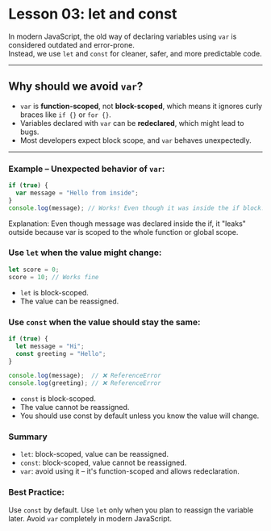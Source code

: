 # Lesson 03: let and const

In modern JavaScript, the old way of declaring variables using `var` is considered outdated and error-prone.  
Instead, we use `let` and `const` for cleaner, safer, and more predictable code.

---

## Why should we avoid `var`?

- `var` is **function-scoped**, not **block-scoped**, which means it ignores curly braces like `if {}` or `for {}`.
- Variables declared with `var` can be **redeclared**, which might lead to bugs.
- Most developers expect block scope, and `var` behaves unexpectedly.

---

### Example – Unexpected behavior of `var`:

```js
if (true) {
  var message = "Hello from inside";
}
console.log(message); // Works! Even though it was inside the if block!
```
Explanation:
Even though message was declared inside the if, it "leaks" outside because var is scoped to the whole function or global scope.

### Use `let` when the value might change:
```js
let score = 0;
score = 10; // Works fine
```
- `let` is block-scoped.
- The value can be reassigned.

### Use `const` when the value should stay the same:
```js
if (true) {
  let message = "Hi";
  const greeting = "Hello";
}

console.log(message);  // ❌ ReferenceError  
console.log(greeting); // ❌ ReferenceError
```
- `const` is block-scoped.  
- The value cannot be reassigned.
- You should use const by default unless you know the value will change.
### Summary
- `let`: block-scoped, value can be reassigned.  
- `const`: block-scoped, value cannot be reassigned.  
- `var`: avoid using it – it's function-scoped and allows redeclaration.

### Best Practice:
Use `const` by default. Use `let` only when you plan to reassign the variable later. Avoid `var` completely in modern JavaScript.

